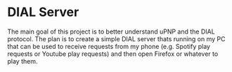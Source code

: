# DIAL Server
The main goal of this project is to better understand uPNP and the DIAL protocol.
The plan is to create a simple DIAL server thats running on my PC that can be used to receive requests from my phone (e.g. Spotify play requests or Youtube play requests) and 
then open Firefox or whatever to play them.

